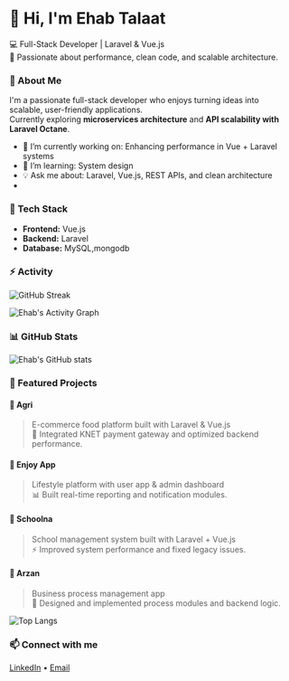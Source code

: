 # 👋 Hi, I'm Ehab Talaat

💻 Full-Stack Developer | Laravel & Vue.js  
🚀 Passionate about performance, clean code, and scalable architecture.

### 💬 About Me
I'm a passionate full-stack developer who enjoys turning ideas into scalable, user-friendly applications.  
Currently exploring **microservices architecture** and **API scalability with Laravel Octane**.

- 🔭 I’m currently working on: Enhancing performance in Vue + Laravel systems  
- 🌱 I’m learning: System design
- 💡 Ask me about: Laravel, Vue.js, REST APIs, and clean architecture
- 
### 🧰 Tech Stack
- **Frontend:** Vue.js
- **Backend:** Laravel
- **Database:** MySQL,mongodb

### ⚡ Activity

![GitHub Streak](https://github-readme-streak-stats.vercel.app?user=ehabtalaat&theme=radical&hide_border=true)

![Ehab's Activity Graph](https://github-readme-activity-graph.vercel.app/graph?username=ehabtalaat&theme=github-compact&hide_border=true)

### 📊 GitHub Stats
![Ehab's GitHub stats](https://github-readme-stats.vercel.app/api?username=ehabtalaat&show_icons=true&theme=radical)

### 🚀 Featured Projects

#### 🛒 Agri
> E-commerce food platform built with Laravel & Vue.js  
> 🧾 Integrated KNET payment gateway and optimized backend performance.

#### 📱 Enjoy App
> Lifestyle platform with user app & admin dashboard  
> 📊 Built real-time reporting and notification modules.

#### 🏫 Schoolna
> School management system built with Laravel + Vue.js  
> ⚡ Improved system performance and fixed legacy issues.

#### 💸 Arzan
> Business process management app  
> 🔧 Designed and implemented process modules and backend logic.

![Top Langs](https://github-readme-stats.vercel.app/api/top-langs/?username=ehabtalaat&layout=compact&theme=radical)


### 📫 Connect with me
[LinkedIn](https://www.linkedin.com/in/ehabtalaat) • [Email](mailto:ehabtalaat5552@gmail.com)

